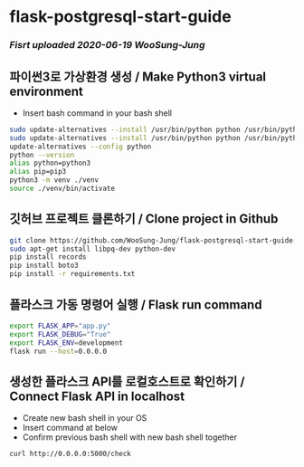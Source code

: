 # flask-postgresql-start-guide

### ***Fisrt uploaded 2020-06-19 WooSung-Jung***

## 파이썬3로 가상환경 생성 / Make Python3 virtual environment
- Insert bash command in your bash shell
```bash
sudo update-alternatives --install /usr/bin/python python /usr/bin/python2.7 1
sudo update-alternatives --install /usr/bin/python python /usr/bin/python3.6 2
update-alternatives --config python
python --version
alias python=python3
alias pip=pip3
python3 -m venv ./venv
source ./venv/bin/activate
```
## 깃허브 프로젝트 클론하기 / Clone project in Github

```bash
git clone https://github.com/WooSung-Jung/flask-postgresql-start-guide.git
sudo apt-get install libpq-dev python-dev
pip install records
pip install boto3
pip install -r requirements.txt
```

## 플라스크 가동 명령어 실행 / Flask run command

```bash
export FLASK_APP="app.py" 
export FLASK_DEBUG="True" 
export FLASK_ENV=development
flask run --host=0.0.0.0
```

## 생성한 플라스크 API를 로컬호스트로 확인하기 / Connect Flask API in localhost
- Create new bash shell in your OS
- Insert command at below
- Confirm previous bash shell with new bash shell together

```bash
curl http://0.0.0.0:5000/check
```
